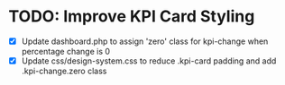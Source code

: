 # TODO: Improve KPI Card Styling

- [x] Update dashboard.php to assign 'zero' class for kpi-change when percentage change is 0
- [x] Update css/design-system.css to reduce .kpi-card padding and add .kpi-change.zero class

